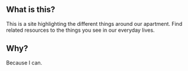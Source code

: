 ## What is this?

This is a site highlighting the different things around our apartment. Find related resources to the things you see in our everyday lives.

## Why?

Because I can.
